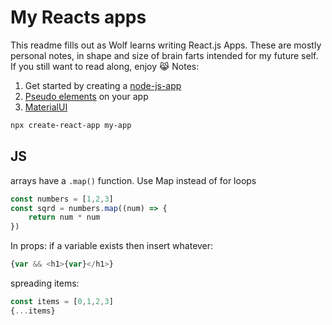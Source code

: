 # My Reacts apps

This readme fills out as Wolf learns writing React.js Apps.
These are mostly personal notes, in shape and size of brain farts intended for my future self. If you still want to read along, enjoy 😹
Notes:

1. Get started by creating a [node-js-app](https://create-react-app.dev/)
2. [Pseudo elements](https://developer.mozilla.org/en-US/docs/Web/CSS/Pseudo-elements) on your app
3. [MaterialUI](https://mui.com/getting-started/installation/)

```bash
npx create-react-app my-app
```

## JS

arrays have a `.map()` function. Use Map instead of for loops
```js
const numbers = [1,2,3]
const sqrd = numbers.map((num) => {
    return num * num
})
```

In props:
if a variable exists then insert whatever:
```js
{var && <h1>{var}</h1>}
```
 
 spreading items:
 ```js
 const items = [0,1,2,3]
 {...items}
 ```
 